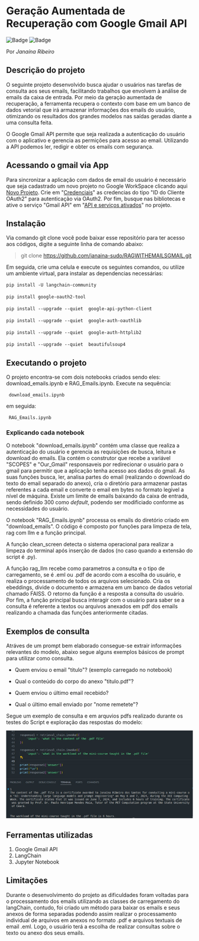 # Geração Aumentada de Recuperação com Google Gmail API 


![Badge](https://img.shields.io/badge/Status-_Desenvolvido-gree)
![Badge](https://img.shields.io/badge/Criado_em-_19/06/2024-gree)

Por *Janaína Ribeiro*

## Descrição do projeto

O seguinte projeto desenvolvido busca ajudar o usuários nas tarefas de consulta aos seus emails, facilitando trabalhos que envolvem à análise de emails da caixa de entrada. Por meio da geração aumentada de recuperação, a ferramenta recupera o contexto com base em um banco de dados vetorial que irá armazenar informações dos emails do usuário, otimizando os resultados dos grandes modelos nas saídas geradas diante a uma consulta feita. 

O Google Gmail API permite que seja realizada a autenticação do usuário com o aplicativo e gerencia as permições para acesso ao email. Utilizando a API podemos ler, redigir e obter os emails com segurança.

## Acessando o gmail via App 

Para sincronizar a aplicação com dados de email do usuário é necessário que seja cadastrado um novo projeto no Google WorkSpace clicando aqui [Novo Projeto](https://console.cloud.google.com/projectcreate). Crie em "[Credenciais](https://console.cloud.google.com/apis/credentials)" as credencias do tipo "ID do Cliente OAuth2" para autenticação via OAuth2. Por fim, busque nas bibliotecas e ative o serviço "Gmail API" em "[API e serviços ativados](https://console.cloud.google.com/apis/library)" no projeto.

## Instalação 

Via comando git clone você pode baixar esse repositório para ter acesso aos códigos, digite a seguinte linha de comando abaixo: 

> git clone https://github.com/janaina-sudo/RAGWITHEMAILSGMAIL.git

Em seguida, crie uma celula e execute os seguintes comandos, ou utilize um ambiente virtual, para instalar as dependencias necessárias:

```
pip install -U langchain-community

pip install google-oauth2-tool

pip install --upgrade --quiet  google-api-python-client

pip install --upgrade --quiet  google-auth-oauthlib

pip install --upgrade --quiet  google-auth-httplib2

pip install --upgrade --quiet  beautifulsoup4

```

## Executando o projeto

O projeto encontra-se com dois notebooks criados sendo eles: download_emails.ipynb e RAG_Emails.ipynb. Execute na sequência:

     download_emails.ipynb

em seguida: 

     RAG_Emails.ipynb

### Explicando cada notebook

O notebook "download_emails.ipynb" contém uma classe que realiza a autenticação do usuário e gerencia as requisições de busca, leitura e download do emails. Ela contém o construtor que recebe a variável "SCOPES" e "Our_Gmail" responsaveis por redirecionar o usuário para o gmail para permitir que a aplicação tenha acesso aos dados do gmail. As suas funções busca, ler, analisa partes do email (realizando o download do texto do email separado do anexo), cria o diretório para armazenar pastas referentes a cada email e converte o email em bytes no formato legivel a nível de máquina. Existe um limite de emails baixando da caixa de entrada, sendo definido 300 como *default*, podendo ser modificiado conforme as necessidades do usuário. 


O notebook "RAG_Emails.ipynb" processa os emails do diretório criado em "download_emails". O código é composto por funções para limpeza de tela, rag com llm e a função principal. 

A função clean_screen detecta o sistema operacional para realizar a limpeza do terminal após inserção de dados (no caso quando a extensão do script é .py). 

A função rag_llm recebe como parametros a consulta e o tipo de carregamento, se é .eml ou .pdf de acordo com a escolha do usuário, e realiza o processamento de todos os arquivos selecionado. Cria os ebeddings, divide o documento e armazena em um banco de dados vetorial chamado FAISS. O retorno da função é a resposta a consulta do usuário. Por fim, a função principal busca interagir com o usuário para saber se a consulta é referente a textos ou arquivos anexados em pdf dos emails realizando a chamada das funções anteriormente citadas.


## Exemplos de consulta

Atráves de um prompt bem elaborado consegue-se extrair informações relevantes do modelo, abaixo segue alguns exemplos básicos de prompt para utilizar como consulta. 

- Quem enviou o email "titulo"? (exemplo carregado no notebook)

- Qual o conteúdo do corpo do anexo "titulo.pdf"?

- Quem enviou o último email recebido?

- Qual o último email enviado por "nome remetete"?

Segue um exemplo de consulta e em arquvios pdfs realizado durante os testes do Script e exploração das respostas do modelo:

![alt text](example.png)

## Ferramentas utilizadas

1) Google Gmail API
2) LangChain
3) Jupyter Notebook


## Limitações 

Durante o desenvolvimento do projeto as dificuldades foram voltadas para o processamento dos emails utilizando as classes de carregamento do langChain, contudo, foi criado um método para baixar os emails e seus anexos de forma separadas podendo assim realizar o processamento individual de arquivos em anexos no formato .pdf e arquivos textuais de email .eml. Logo, o usuário terá a escolha de realizar consultas sobre o texto ou anexo dos seus emails.